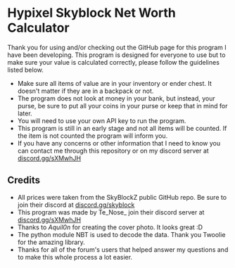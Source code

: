 # Hypixel Skyblock Net Worth Calculator
Thank you for using and/or checking out the GitHub page for this program I have been developing.
This program is designed for everyone to use but to make sure your value is calculated correctly, please 
follow the guidelines listed below.

- Make sure all items of value are in your inventory or ender chest. It doesn't matter if they are in a backpack or not.
- The program does not look at money in your bank, but instead, your purse, be sure to put all your coins in your purse or keep that in mind for later.
- You will need to use your own API key to run the program.
- This program is still in an early stage and not all items will be counted. If the item is not counted the program will inform you.
- If you have any concerns or other information that I need to know you can contact me through this repository or on my discord server at [discord.gg/sXMwhJH](discord.gg/sXMwhJH)

## Credits
- All prices were taken from the SkyBlockZ public GitHub repo. Be sure to join their discord at [discord.gg/skyblock](discord.gg/skyblock)
- This program was made by Te_Nose_ join their discord server at [discord.gg/sXMwhJH](discord.gg/sXMwhJH)
- Thanks to _Aquil0n_ for creating the cover photo. It looks great :D
- The python module NBT is used to decode the data. Thank you Twoolie for the amazing library.
- Thanks for all of the forum's users that helped answer my questions and to make this whole process a lot easier.
